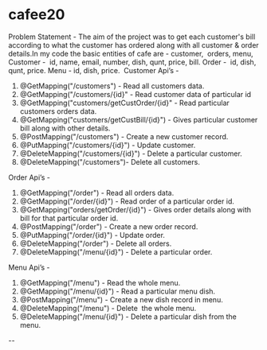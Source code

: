 # cafee20

Problem Statement - The aim of the project was to get each customer's bill according to what the customer has ordered along with all customer & order details.In my code the basic entities of cafe are - customer,  orders, menu, 
Customer -  id, name, email, number, dish, qunt, price, bill.
Order -  id, dish, qunt, price.
Menu - id, dish, price. 
Customer Api’s - 
1. @GetMapping("/customers") - Read all customers data.
2. @GetMapping("/customers/{id}" - Read customer data of particular id
3. @GetMapping("customers/getCustOrder/{id}" - Read particular customers orders data.  
4. @GetMapping("customers/getCustBill/{id}") - Gives particular customer bill along with other details.
5. @PostMapping("/customers") - Create a new customer record. 
6. @PutMapping("/customers/{id}") - Update customer.
7. @DeleteMapping("/customers/{id}") - Delete a particular customer. 
8. @DeleteMapping("/customers")- Delete all customers.


Order Api’s - 
1. @GetMapping("/order") - Read all orders data. 
2. @GetMapping("/order/{id}") - Read order of a particular order id.
3. @GetMapping("orders/getOrder/{id}") - Gives order details along with bill for that particular order id. 
4. @PostMapping("/order") - Create a new order record. 
5. @PutMapping("/order/{id}") - Update order.
6. @DeleteMapping("/order") - Delete all orders.
7. @DeleteMapping("/menu/{id}") - Delete a particular order.

Menu Api’s - 
1. @GetMapping("/menu") - Read the whole menu. 
2. @GetMapping("/menu/{id}") - Read a particular menu dish.  
3. @PostMapping("/menu") - Create a new dish record in menu.   
4. @DeleteMapping("/menu") - Delete  the whole menu.  
5. @DeleteMapping("/menu/{id}") - Delete a particular dish from the menu. 

--
